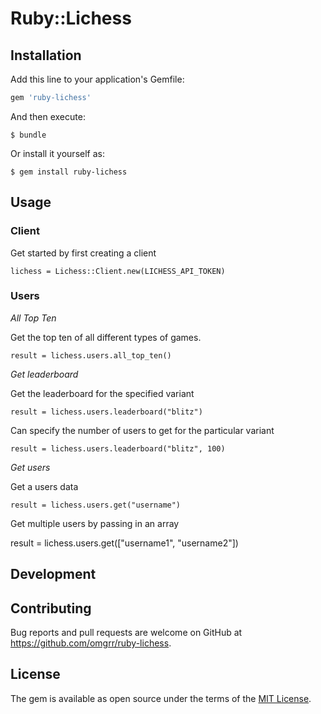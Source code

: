 # Ruby::Lichess

## Installation

Add this line to your application's Gemfile:

```ruby
gem 'ruby-lichess'
```

And then execute:

    $ bundle

Or install it yourself as:

    $ gem install ruby-lichess

## Usage

### Client

Get started by first creating a client

```
lichess = Lichess::Client.new(LICHESS_API_TOKEN)
```

### Users

*All Top Ten*

Get the top ten of all different types of games.

```
result = lichess.users.all_top_ten()
```

*Get leaderboard*

Get the leaderboard for the specified variant

```
result = lichess.users.leaderboard("blitz")
```

Can specify the number of users to get for the particular variant

```
result = lichess.users.leaderboard("blitz", 100)
```

*Get users*

Get a users data

```
result = lichess.users.get("username")
```

Get multiple users by passing in an array

result = lichess.users.get(["username1", "username2"])

## Development

## Contributing

Bug reports and pull requests are welcome on GitHub at https://github.com/omgrr/ruby-lichess.

## License

The gem is available as open source under the terms of the [MIT License](https://opensource.org/licenses/MIT).
